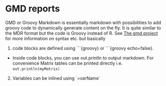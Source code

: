 # GMD reports
GMD or Groovy Markdown is essentially markdown with possibilities to add groovy code to dynamically generate
content on the fly. It is quite similar to the MDR format but the code is Groovy instead of R.
See [The gmd project](https://github.com/perNyfelt/gmd) for more information on syntax etc. but basically

1. code blocks are defined using \`\`\`{groovy} or \`\`\`{groovy echo=false}.
  - Inside code blocks, you can use out.println to output markdown. For convenience Matrix tables can be printed directly i.e. `out.println(myMatrix)`
2. Variables can be inlined using \`=varName\`